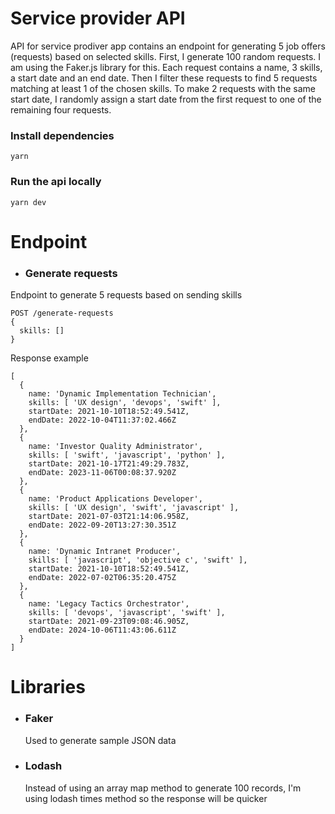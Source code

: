 # Service provider API

API for service prodiver app contains an endpoint for generating 5 job offers (requests) based on selected skills. 
First, I generate 100 random requests. I am using the Faker.js library for this. Each request contains a name, 3 skills, a start date and an end date.
Then I filter these requests to find 5 requests matching at least 1 of the chosen skills. To make 2 requests with the same start date, I randomly assign a start date from the first request to one of the remaining four requests.

### Install dependencies
```
yarn
```

### Run the api locally

```
yarn dev
```

# Endpoint

- ### Generate requests
Endpoint to generate 5 requests based on sending skills

```
POST /generate-requests
{
  skills: []
}

```
Response example
```
[
  {
    name: 'Dynamic Implementation Technician',
    skills: [ 'UX design', 'devops', 'swift' ],
    startDate: 2021-10-10T18:52:49.541Z,
    endDate: 2022-10-04T11:37:02.466Z
  },
  {
    name: 'Investor Quality Administrator',
    skills: [ 'swift', 'javascript', 'python' ],
    startDate: 2021-10-17T21:49:29.783Z,
    endDate: 2023-11-06T00:08:37.920Z
  },
  {
    name: 'Product Applications Developer',
    skills: [ 'UX design', 'swift', 'javascript' ],
    startDate: 2021-07-03T21:14:06.958Z,
    endDate: 2022-09-20T13:27:30.351Z
  },
  {
    name: 'Dynamic Intranet Producer',
    skills: [ 'javascript', 'objective c', 'swift' ],
    startDate: 2021-10-10T18:52:49.541Z,
    endDate: 2022-07-02T06:35:20.475Z
  },
  {
    name: 'Legacy Tactics Orchestrator',
    skills: [ 'devops', 'javascript', 'swift' ],
    startDate: 2021-09-23T09:08:46.905Z,
    endDate: 2024-10-06T11:43:06.611Z
  }
]
```
# Libraries

- ### Faker
  Used to generate sample JSON data
  
- ### Lodash
  Instead of using an array map method to generate 100 records, I'm using lodash times method so the response will be quicker
